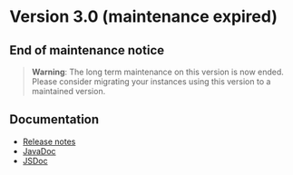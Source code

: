 Version 3.0 (maintenance expired)
=================================

End of maintenance notice
-------------------------

> **Warning**: The long term maintenance on this version is now ended.
> Please consider migrating your instances using this version to a maintained version.

Documentation
-------------

- [Release notes](/lesson/versions/legacy/v3-0/releasenote/index)
- [JavaDoc](https://platform.simplicite.io/3.0/javadoc/)
- [JSDoc](https://platform.simplicite.io/3.0/jsdoc/)
